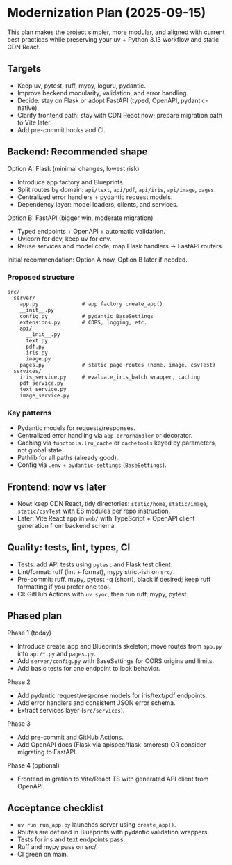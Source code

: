 # Modernization Plan (2025-09-15)

This plan makes the project simpler, more modular, and aligned with current best practices while preserving your uv + Python 3.13 workflow and static CDN React.

## Targets
- Keep uv, pytest, ruff, mypy, loguru, pydantic.
- Improve backend modularity, validation, and error handling.
- Decide: stay on Flask or adopt FastAPI (typed, OpenAPI, pydantic-native).
- Clarify frontend path: stay with CDN React now; prepare migration path to Vite later.
- Add pre-commit hooks and CI.

## Backend: Recommended shape

Option A: Flask (minimal changes, lowest risk)
- Introduce app factory and Blueprints.
- Split routes by domain: `api/text`, `api/pdf`, `api/iris`, `api/image`, `pages`.
- Centralized error handlers + pydantic request models.
- Dependency layer: model loaders, clients, and services.

Option B: FastAPI (bigger win, moderate migration)
- Typed endpoints + OpenAPI + automatic validation.
- Uvicorn for dev, keep uv for env.
- Reuse services and model code; map Flask handlers → FastAPI routers.

Initial recommendation: Option A now, Option B later if needed.

### Proposed structure
```
src/
  server/
    app.py              # app factory create_app()
    __init__.py
    config.py           # pydantic BaseSettings
    extensions.py       # CORS, logging, etc.
    api/
      __init__.py
      text.py
      pdf.py
      iris.py
      image.py
    pages.py            # static page routes (home, image, csvTest)
  services/
    iris_service.py     # evaluate_iris_batch wrapper, caching
    pdf_service.py
    text_service.py
    image_service.py
```

### Key patterns
- Pydantic models for requests/responses.
- Centralized error handling via `app.errorhandler` or decorator.
- Caching via `functools.lru_cache` or `cachetools` keyed by parameters, not global state.
- Pathlib for all paths (already good).
- Config via `.env` + `pydantic-settings` (`BaseSettings`).

## Frontend: now vs later
- Now: keep CDN React, tidy directories: `static/home`, `static/image`, `static/csvTest` with ES modules per repo instruction.
- Later: Vite React app in `web/` with TypeScript + OpenAPI client generation from backend schema.

## Quality: tests, lint, types, CI
- Tests: add API tests using `pytest` and Flask test client.
- Lint/format: ruff (lint + format), mypy strict-ish on `src/`.
- Pre-commit: ruff, mypy, pytest -q (short), black if desired; keep ruff formatting if you prefer one tool.
- CI: GitHub Actions with `uv sync`, then run ruff, mypy, pytest.

## Phased plan

Phase 1 (today)
- Introduce create_app and Blueprints skeleton; move routes from `app.py` into `api/*.py` and `pages.py`.
- Add `server/config.py` with BaseSettings for CORS origins and limits.
- Add basic tests for one endpoint to lock behavior.

Phase 2
- Add pydantic request/response models for iris/text/pdf endpoints.
- Add error handlers and consistent JSON error schema.
- Extract services layer (`src/services`).

Phase 3
- Add pre-commit and GitHub Actions.
- Add OpenAPI docs (Flask via apispec/flask-smorest) OR consider migrating to FastAPI.

Phase 4 (optional)
- Frontend migration to Vite/React TS with generated API client from OpenAPI.

## Acceptance checklist
- `uv run run_app.py` launches server using `create_app()`.
- Routes are defined in Blueprints with pydantic validation wrappers.
- Tests for iris and text endpoints pass.
- Ruff and mypy pass on src/.
- CI green on main.
